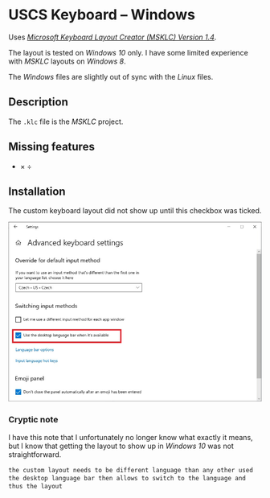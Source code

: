 # USCS Keyboard – Windows

Uses *[Microsoft Keyboard Layout Creator (MSKLC) Version 1.4](https://www.microsoft.com/en-us/download/details.aspx?id=102134)*.

The layout is tested on *Windows 10* only. I have some limited experience with *MSKLC* layouts on *Windows 8*.

The *Windows* files are slightly out of sync with the *Linux* files.

## Description

The `.klc` file is the *MSKLC* project.

## Missing features

- × ÷

## Installation

The custom keyboard layout did not show up until this checkbox was ticked.

![settings](settings.jpg)

### Cryptic note

I have this note that I unfortunately no longer know what exactly it means, but I know that getting the layout to show up in *Windows 10* was not straightforward.

```
the custom layout needs to be different language than any other used
the desktop language bar then allows to switch to the language and thus the layout
```